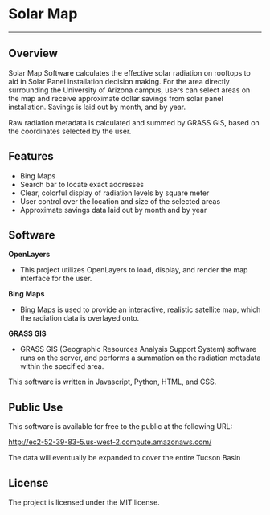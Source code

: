 Solar Map
==============
---------------------------------
Overview
--------------
Solar Map Software calculates the effective solar radiation on rooftops to aid in Solar Panel installation decision making. For the area directly surrounding the University of Arizona campus, users can select areas on the map and receive approximate dollar savings from solar panel installation. Savings is laid out by month, and by year. 

Raw radiation metadata is calculated and summed by GRASS GIS, based on the coordinates selected by the user.


Features
--------------
- Bing Maps
- Search bar to locate exact addresses
- Clear, colorful display of radiation levels by square meter
- User control over the location and size of the selected areas
- Approximate savings data laid out by month and by year


Software
--------------

**OpenLayers**
- This project utilizes OpenLayers to load, display, and render the map interface for the user. 

**Bing Maps**
- Bing Maps is used to provide an interactive, realistic satellite map, which the radiation data is overlayed onto. 

**GRASS GIS**
- GRASS GIS (Geographic Resources Analysis Support System) software runs on the server, and performs a summation on the radiation metadata within the specified area.

This software is written in Javascript, Python, HTML, and CSS.


Public Use
--------------

This software is available for free to the public at the following URL:

http://ec2-52-39-83-5.us-west-2.compute.amazonaws.com/

The data will eventually be expanded to cover the entire Tucson Basin


License
--------------

The project is licensed under the MIT license.

